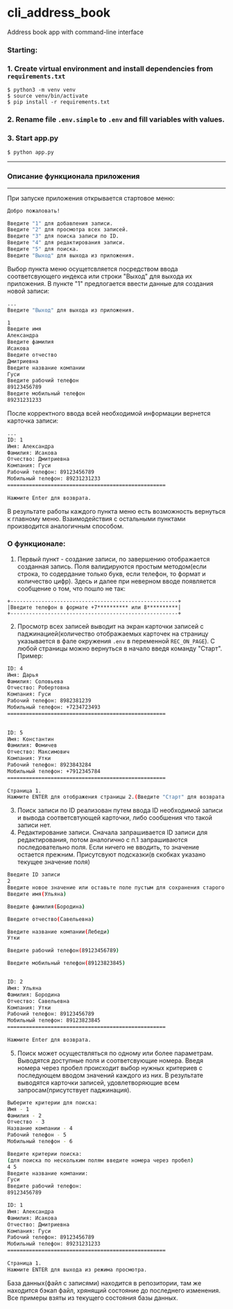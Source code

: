 # cli_address_book
Address book app with command-line interface
### Starting:
### 1. Create virtual environment and install dependencies from `requirements.txt`
```shell
$ python3 -m venv venv
$ source venv/bin/activate
$ pip install -r requirements.txt
```
### 2. Rename file `.env.simple` to `.env` and fill variables with values.

### 3. Start app.py
```shell
$ python app.py
```
___
### Описание функционала приложения
___

При запуске приложения открывается стартовое меню:
```bash
Добро пожаловать!

Введите "1" для добавления записи.
Введите "2" для просмотра всех записей.
Введите "3" для поиска запиcи по ID.
Введите "4" для редактирования записи.
Введите "5" для поиска.
Введите "Выход" для выхода из приложения.

```
Выбор пункта меню осущетсвляется посредством ввода соответсвующего индекса или строки "Выход" для выхода их приложения. В пункте "1" предлогается ввести данные для создания новой записи:
```bash
...
Введите "Выход" для выхода из приложения.

1
Введите имя
Александра
Введите фамилия
Исакова
Введите отчество
Дмитриевна
Введите название компании
Гуси
Введите рабочий телефон
89123456789
Введите мобильный телефон
89231231233


```
После корректного ввода всей необходимой информации вернется карточка записи:
```bash
...
ID: 1
Имя: Александра
Фамилия: Исакова
Отчество: Дмитриевна
Компания: Гуси
Рабочий телефон: 89123456789
Мобильный телефон: 89231231233
===================================================
    
Нажмите Enter для возврата.

```
В результате работы каждого пункта меню есть возможность вернуться к главному меню.
Взаимодействия с остальными пунктами производится аналогичным способом.

### О функционале:
1. Первый пункт - создание записи, по завершению отображается созданная запись. Поля валидируются простым методом(если строка, то содердание только букв, если телефон, то формат и количество цифр). Здесь и далее при неверном вводе появляется сообщение о том, что пошло не так:
```
+------------------------------------------------------+
|Введите телефон в формате +7********** или 8**********|
+------------------------------------------------------+
```
2. Просмотр всех записей выводит на экран карточки записей с паджинацией(количество отображаемых карточек на страницу указывается в фале окружения `.env` в переменной `REC_ON_PAGE`). С любой страницы можно вернуться в начало введя команду "Старт". Пример:
```bash
ID: 4
Имя: Дарья
Фамилия: Соловьева
Отчество: Робертовна
Компания: Гуси
Рабочий телефон: 8982381239
Мобильный телефон: +7234723493
===================================================
    

ID: 5
Имя: Константин
Фамилия: Фомичев
Отчество: Максимович
Компания: Утки
Рабочий телефон: 8923843284
Мобильный телефон: +7912345784
===================================================
    
Страница 1.
Нажмите ENTER для отображения страницы 2.(Введите "Старт" для возврата в начало)
```
3. Поиск записи по ID реализован путем ввода ID необходимой записи и вывода соответсвтующей карточки, либо сообшения что такой записи нет.
4. Редактирование записи. Сначала запрашивается ID записи для редактирования, потом аналогично с  п.1 запрашиваются последовательно поля. Если ничего не вводить, то значение остается прежним. Присутсвуют подсказки(в скобках указано текущее значение поля)
```bash
Введите ID записи
2
Введите новое значение или оставьте поле пустым для сохранения старого значения
Введите имя(Ульяна)

Введите фамилия(Бородина)

Введите отчество(Савельевна)

Введите название компании(Лебеди)
Утки

Введите рабочий телефон(89123456789)

Введите мобильный телефон(89123823845)


ID: 2
Имя: Ульяна
Фамилия: Бородина
Отчество: Савельевна
Компания: Утки
Рабочий телефон: 89123456789
Мобильный телефон: 89123823845
===================================================
    
Нажмите Enter для возврата.

```
5. Поиск может осуществляться по одному или более параметрам. Выводятся доступные поля и соответсвующие номера. Введя номера через пробел происходит выбор нужных критериев с последующем вводом значений каждого из них. В результате выводятся карточки записей, удовлетворяющие всем запросам(присутствует паджинация).
```bash
Выберите критерии для поиска:
Имя - 1
Фамилия - 2
Отчество - 3
Название компании - 4
Рабочий телефон - 5
Мобильный телефон - 6

Введите критерии поиска:
(для поиска по нескольким полям введите номера через пробел)
4 5
Введите название компании:
Гуси
Введите рабочий телефон:
89123456789

ID: 1
Имя: Александра
Фамилия: Исакова
Отчество: Дмитриевна
Компания: Гуси
Рабочий телефон: 89123456789
Мобильный телефон: 89231231233
===================================================
    
Страница 1.
Нажмите ENTER для выхода из режима просмотра.
```

База данных(файл с записями) находится в репозитории, там же находится бэкап файл, хрянящий состояние до последнего изменения. Все примеры взяты из текущего состояния базы данных.
